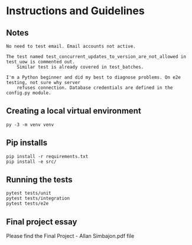 # Instructions and Guidelines

## Notes
```
No need to test email. Email accounts not active.

The test named test_concurrent_updates_to_version_are_not_allowed in test_uow is commented out. 
    Similar test is already covered in test_batches.
    
I'm a Python beginner and did my best to diagnose problems. On e2e testing, not sure why server 
    refuses connection. Database credentials are defined in the config.py module.
```

## Creating a local virtual environment
```
py -3 -m venv venv
```

## Pip installs
```
pip install -r requirements.txt
pip install -e src/
```

## Running the tests
```
pytest tests/unit
pytest tests/integration
pytest tests/e2e
```

## Final project essay
Please find the Final Project - Allan Simbajon.pdf file